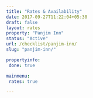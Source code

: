 ```yaml
---
title: "Rates & Availability"
date: 2017-09-27T11:22:04+05:30
draft: false
layout: rates
property: "Panjim Inn"
status: "Active"
url: /checklist/panjim-inn/
slug: "panjim-inn/"

propertyinfo:
 done: true

mainmenu:
 rates: true

---
```


